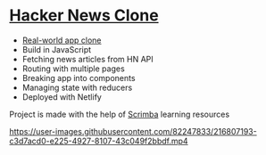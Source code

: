 # [Hacker News Clone](https://frontendella-hacker-news-clone.netlify.app)

* [Real-world app clone](https://news.ycombinator.com/)
* Build in JavaScript
* Fetching news articles from HN API
* Routing with multiple pages
* Breaking app into components
* Managing state with reducers
* Deployed with Netlify
        

Project is made with the help of [Scrimba](https://scrimba.com/allcourses) learning resources

https://user-images.githubusercontent.com/82247833/216807193-c3d7acd0-e225-4927-8107-43c049f2bbdf.mp4

